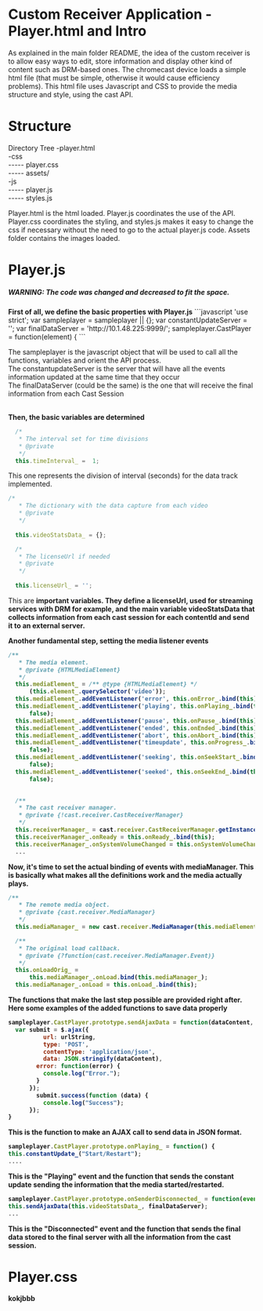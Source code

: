 # Custom Receiver Application - Player.html and Intro
As explained in the main folder README, the idea of the custom receiver is to allow easy ways to edit, store information and display other kind of content such as DRM-based ones. The chromecast device loads a simple html file (that must be simple, otherwise it would cause efficiency problems). This html file uses Javascript and CSS to provide the media structure and style, using the cast API.
# Structure

Directory Tree
-player.html<br>
-css<br>
----- player.css<br>
----- assets/<br>
-js<br>
----- player.js<br>
----- styles.js

Player.html is the html loaded. Player.js coordinates the use of the API. Player.css coordinates the styling, and styles.js makes it easy to change the css if necessary without the need to go to the actual player.js code. Assets folder contains the images loaded.

# Player.js
<h5> WARNING: The code was changed and decreased to fit the space.</h5>
<b>First of all, we define the basic properties with Player.js</b>
```javascript
'use strict';
var sampleplayer = sampleplayer || {};
var constantUpdateServer = '';
var finalDataServer = 'http://10.1.48.225:9999/';
sampleplayer.CastPlayer = function(element) {
```

The sampleplayer is the javascript object that will be used to call all the functions, variables and orient the API process.<br>
The constantupdateServer is the server that will have all the events information updated at the same time that they occur<br>
The finalDataServer (could be the same) is the one that will receive the final information from each Cast Session<br><br>

<b>Then, the basic variables are determined</b>
```javascript
  /*
   * The interval set for time divisions
   * @private
   */
  this.timeInterval_ =  1;
```
This one represents the division of interval (seconds) for the data track implemented.
```javascript
/*
   * The dictionary with the data capture from each video
   * @private
   */
  
  this.videoStatsData_ = {};

  /*
   * The licenseUrl if needed
   * @private
   */
  
  this.licenseUrl_ = '';
```
This are <b> important <b> variables. They define a licenseUrl, used for streaming services with DRM for example, and the main variable videoStatsData that collects information from each cast session for each contentId and send it to an external server.

<b>Another fundamental step, setting the media listener events</b>
```javascript
/**
   * The media element.
   * @private {HTMLMediaElement}
   */
  this.mediaElement_ = /** @type {HTMLMediaElement} */
      (this.element_.querySelector('video'));
  this.mediaElement_.addEventListener('error', this.onError_.bind(this), false);
  this.mediaElement_.addEventListener('playing', this.onPlaying_.bind(this),
      false);
  this.mediaElement_.addEventListener('pause', this.onPause_.bind(this), false);
  this.mediaElement_.addEventListener('ended', this.onEnded_.bind(this), false);
  this.mediaElement_.addEventListener('abort', this.onAbort_.bind(this), false);
  this.mediaElement_.addEventListener('timeupdate', this.onProgress_.bind(this),
      false);
  this.mediaElement_.addEventListener('seeking', this.onSeekStart_.bind(this),
      false);
  this.mediaElement_.addEventListener('seeked', this.onSeekEnd_.bind(this),
      false);
  

  /**
   * The cast receiver manager.
   * @private {!cast.receiver.CastReceiverManager}
   */
  this.receiverManager_ = cast.receiver.CastReceiverManager.getInstance();
  this.receiverManager_.onReady = this.onReady_.bind(this);
  this.receiverManager_.onSystemVolumeChanged = this.onSystemVolumeChanged_.bind(this);
  ...
```
<b>Now, it's time to set the actual binding of events with mediaManager. This is basically what makes all the definitions work and the media actually plays.</b>
```javascript
/**
   * The remote media object.
   * @private {cast.receiver.MediaManager}
   */
  this.mediaManager_ = new cast.receiver.MediaManager(this.mediaElement_);

  /**
   * The original load callback.
   * @private {?function(cast.receiver.MediaManager.Event)}
   */
  this.onLoadOrig_ =
      this.mediaManager_.onLoad.bind(this.mediaManager_);
  this.mediaManager_.onLoad = this.onLoad_.bind(this);
```
<b> The functions that make the last step possible are provided right after. Here some examples of the added functions
to save data properly</b>
```javascript
sampleplayer.CastPlayer.prototype.sendAjaxData = function(dataContent, urlString) {
  var submit = $.ajax({
          url: urlString, 
          type: 'POST', 
          contentType: 'application/json', 
          data: JSON.stringify(dataContent),
        error: function(error) {
          console.log("Error.");
        }
      });
        submit.success(function (data) {
          console.log("Success");
      });
}
```
This is the function to make an AJAX call to send data in JSON format.
```javascript
sampleplayer.CastPlayer.prototype.onPlaying_ = function() {
this.constantUpdate_("Start/Restart");
....
```
This is the "Playing" event and the function that sends the constant update sending the information that the media started/restarted.
```javascript
sampleplayer.CastPlayer.prototype.onSenderDisconnected_ = function(event) {
this.sendAjaxData(this.videoStatsData_, finalDataServer);
...
```
This is the "Disconnected" event and the function that sends the final data stored to the final server with all the information from the cast session.

# Player.css
kokjbbb

